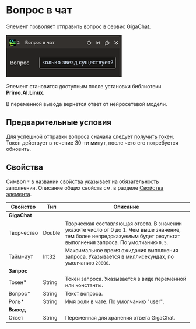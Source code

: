 ﻿# Вопрос в чат

Элемент позволяет отправить вопрос в сервис GigaChat.

![](../../../../resources/activities/extra/ai/gigachat/chat-message-base.png)

Элемент становится доступным после установки библиотеки **Primo.AI.Linux**.

В переменной вывода вернется ответ от нейросетевой модели.


## Предварительные условия

Для успешной отправки вопроса сначала следует [получить токен](https://docs.primo-rpa.ru/primo-rpa/g_elements/el_extra/ai/gigachat/el_gettoken). Токен действует в течение 30-ти минут, после чего его потребуется обновить.


## Свойства
Символ `*` в названии свойства указывает на обязательность заполнения. Описание общих свойств см. в разделе [Свойства элемента](https://docs.primo-rpa.ru/primo-rpa/primo-studio/process/elements#svoistva-elementa).

| Свойство           | Тип                                 | Описание                                                                                           |
| ------------------ | ----------------------------------- | -------------------------------------------------------------------------------------------------- |
| **GigaChat**       |                                     |                                                                                                    |
| Творчество             | Double                              | Творческая составляющая ответа. В значении укажите число от 0 до 1. Чем выше значение, тем более непредсказуемым будет результат выполнения запроса. По умолчанию `0.5`.                                            |
| Тайм-аут           | Int32                               | Максимальное время ожидания выполнения запроса. Указывается в миллисекундах, по умолчанию `20000`. |
| **Запрос**          |                                     |                                                                                                    |
| Токен*              | String                              |  Токен запроса. Указывается в виде переменной или константы. |
| Вопрос*              | String                              |  Текст вопроса. |
| Роль*               | String                              |  Имя роли в чате. По умолчанию "user". |
| **Вывод**          |                                     |                                                                                                    |
| Ответ              | String                              | Переменная для хранения ответа GigaChat. |
